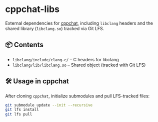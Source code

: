 # cppchat-libs

External dependencies for [cppchat](https://github.com/takiido/cppchat), including `libclang` headers and the shared library (`libclang.so`) tracked via Git LFS.

## 📦 Contents

- `libclang/include/clang-c/` – C headers for libclang
- `libclang/lib/libclang.so` – Shared object (tracked with Git LFS)

## 🛠 Usage in cppchat

After cloning `cppchat`, initialize submodules and pull LFS-tracked files:

```bash
git submodule update --init --recursive
git lfs install
git lfs pull
